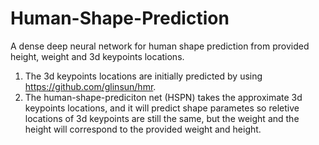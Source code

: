 # Human-Shape-Prediction
A dense deep neural network for human shape prediction from provided height, weight and 3d keypoints locations.

1) The 3d keypoints locations are initially predicted by using https://github.com/glinsun/hmr.
2) The human-shape-prediciton net (HSPN) takes the approximate 3d keypoints locations, and it will predict shape parametes so reletive locations of 3d keypoints are still the same, but the weight and the height will correspond to the provided weight and height.


